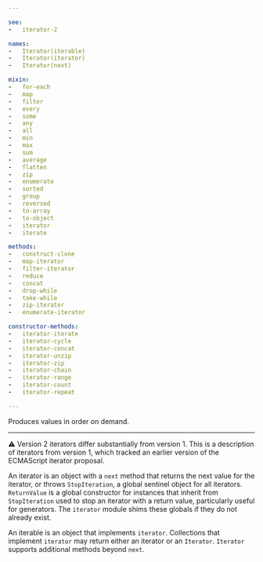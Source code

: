 ```yaml
---

see:
-   iterator-2

names:
-   Iterator(iterable)
-   Iterator(iterator)
-   Iterator(next)

mixin:
-   for-each
-   map
-   filter
-   every
-   some
-   any
-   all
-   min
-   max
-   sum
-   average
-   flatten
-   zip
-   enumerate
-   sorted
-   group
-   reversed
-   to-array
-   to-object
-   iterator
-   iterate

methods:
-   construct-clone
-   map-iterator
-   filter-iterator
-   reduce
-   concat
-   drop-while
-   take-while
-   zip-iterator
-   enumerate-iterator

constructor-methods:
-   iterator-iterate
-   iterator-cycle
-   iterator-concat
-   iterator-unzip
-   iterator-zip
-   iterator-chain
-   iterator-range
-   iterator-count
-   iterator-repeat

---
```


Produces values in order on demand.

---

:warning: Version 2 iterators differ substantially from version 1.
This is a description of iterators from version 1, which tracked an earlier
version of the ECMAScript iterator proposal.

An iterator is an object with a `next` method that returns the next value for
the iterator, or throws `StopIteration`, a global sentinel object for all
iterators.
`ReturnValue` is a global constructor for instances that inherit from
`StopIteration` used to stop an iterator with a return value, particularly
useful for generators.
The `iterator` module shims these globals if they do not already exist.

An iterable is an object that implements `iterator`.
Collections that implement `iterator` may return either an iterator or an
`Iterator`.
`Iterator` supports additional methods beyond `next`.

